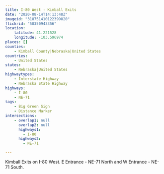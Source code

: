 ```yaml
---
title: I-80 West - Kimball Exits
date: "2020-08-14T14:13:48Z"
imageid: "318751410122399820"
flickrid: "50350943356"
location:
    latitude: 41.221528
    longitude: -103.596974
places: []
counties:
    - Kimball County|Nebraska|United States
countries:
    - United States
states:
    - Nebraska|United States
highwaytypes:
    - Interstate Highway
    - Nebraska State Highway
highways:
    - I-80
    - NE-71
tags:
    - Big Green Sign
    - Distance Marker
intersections:
    - overlap1: null
      overlap2: null
      highways1:
        - I-80
      highways2:
        - NE-71

---
```

Kimball Exits on I-80 West.  E Entrance - NE-71 North and W Entrance - NE-71 South.